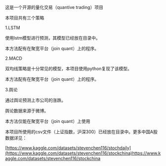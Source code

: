这是一个开源的量化交易（quantive trading）项目

本项目共有三个策略

1.LSTM

使用lstm模型进行预测，其模型已经放在目录中。

本方法配有在聚宽平台（join quant）上的程序。

2.MACD

双均线策略是十分常见的模型，本项目使用python复现了该模型。

本方法配有在聚宽平台（join quant）上的程序。

3.舆论

通过舆论预测上市公司的涨跌。

舆论数据来源于微博。



本方法仅能在聚宽平台（join quant）上使用

本项目所使用的csv文件（上证指数，沪深300）已经放在目录中。更多中国A股数据详见：

[https://www.kaggle.com/datasets/stevenchen116/stochdaily](https://www.kaggle.com/datasets/stevenchen116/stockchina)https://www.kaggle.com/datasets/stevenchen116/stockchina
